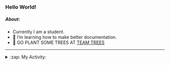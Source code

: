 ### Hello World!

##### About:
- Currently I am a student.
- 🌱 I’m learning how to make better documentation.
- 🌱 GO PLANT SOME TREES AT [TEAM TREES](https://teamtrees.org/)

---
<details>
  <summary>:zap: My Activity:</summary>
  
<!--START_SECTION:waka-->
![Code Time](http://img.shields.io/badge/Code%20Time-1%2C203%20hrs%2034%20mins-blue)

**I'm a Night 🦉** 

```text
🌞 Morning                1865 commits        ███░░░░░░░░░░░░░░░░░░░░░░   10.03 % 
🌆 Daytime                6338 commits        █████████░░░░░░░░░░░░░░░░   34.10 % 
🌃 Evening                5328 commits        ███████░░░░░░░░░░░░░░░░░░   28.67 % 
🌙 Night                  5054 commits        ███████░░░░░░░░░░░░░░░░░░   27.19 % 
```
📅 **I'm Most Productive on Wednesday** 

```text
Monday                   2617 commits        ████░░░░░░░░░░░░░░░░░░░░░   14.08 % 
Tuesday                  2527 commits        ███░░░░░░░░░░░░░░░░░░░░░░   13.60 % 
Wednesday                4360 commits        ██████░░░░░░░░░░░░░░░░░░░   23.46 % 
Thursday                 2396 commits        ███░░░░░░░░░░░░░░░░░░░░░░   12.89 % 
Friday                   1957 commits        ███░░░░░░░░░░░░░░░░░░░░░░   10.53 % 
Saturday                 1619 commits        ██░░░░░░░░░░░░░░░░░░░░░░░   08.71 % 
Sunday                   3109 commits        ████░░░░░░░░░░░░░░░░░░░░░   16.73 % 
```


📊 **This Week I Spent My Time On** 

```text
🔥 Editors: 
VS Code                  1 hr 55 mins        █████████████░░░░░░░░░░░░   53.98 % 
IntelliJ                 1 hr 38 mins        ████████████░░░░░░░░░░░░░   46.02 % 

🐱‍💻 Projects: 
givbacks-admin           1 hr 42 mins        ████████████░░░░░░░░░░░░░   47.91 % 
demo                     1 hr 36 mins        ███████████░░░░░░░░░░░░░░   44.87 % 
giveth-dapps-v2          13 mins             ██░░░░░░░░░░░░░░░░░░░░░░░   06.06 % 
Unknown Project          2 mins              ░░░░░░░░░░░░░░░░░░░░░░░░░   00.93 % 
CSE224-Fundamentals-of-An0 secs              ░░░░░░░░░░░░░░░░░░░░░░░░░   00.22 % 
```


 Last Updated on 22/09/2023 09:11:49 UTC
<!--END_SECTION:waka-->
</details>
